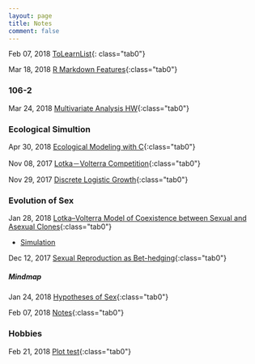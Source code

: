 ```yaml
---
layout: page
title: Notes
comment: false
---
```


<!-- Jan. Feb. Mar. Apr. May Jun. Jul. Aug. Sep. Oct. Nov. Dec.  -->

<style>
    .tab0 { padding-left: 1.1em; }
    .tab1 { padding-left: 4em; }
    .tab2 { padding-left: 8em; }
    ul {list-style-image: none;}
</style>

Feb 07, 2018 [ToLearnList](/notes/ToLearnList.html){: class="tab0"}

Mar 18, 2018 [R Markdown Features](/notes/rmd_features.html){:class="tab0"}



### 106-2

Mar 24, 2018 [Multivariate Analysis HW](/notes/106-2/multivariate/){:class="tab0"}



### Ecological Simultion

Apr 30, 2018 [Ecological Modeling with C](/notes/106-2/Eco_model/){:class="tab0"}

Nov 08, 2017 [Lotka－Volterra Competition](/notes/simulation/competition.html){:class="tab0"}

Nov 29, 2017 [Discrete Logistic Growth](/notes/simulation/Discrete_Logistic.html){:class="tab0"}



### Evolution of Sex

Jan 28, 2018 [Lotka–Volterra Model of Coexistence between Sexual and Asexual Clones](/notes/EvoSex/Doncaster_2002/LK.html){:class="tab0"}

- [Simulation](/notes/EvoSex/simulation/Rmd/model.html)

Dec 12, 2017 [Sexual Reproduction as Bet-hedging](/notes/EvoSex/sexual_reproduction_bet_hedging/good_harsh_competition.html){:class="tab0"}


##### **Mindmap**
Jan 24, 2018 [Hypotheses of Sex](/notes/EvoSex/thoughts/Hypothesis_of_Sex.html){:class="tab0"}

Feb 07, 2018 [Notes](/notes/EvoSex/thoughts/Notes.html){:class="tab0"}


### Hobbies

Feb 21, 2018 [Plot test](/notes/graphics/widget_test.html){:class="tab0"}




<br><br>
